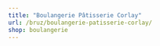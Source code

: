 ```yaml
---
title: "Boulangerie Pâtisserie Corlay"
url: /bruz/boulangerie-patisserie-corlay/
shop: boulangerie
---
```

